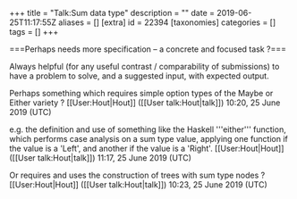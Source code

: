 +++
title = "Talk:Sum data type"
description = ""
date = 2019-06-25T11:17:55Z
aliases = []
[extra]
id = 22394
[taxonomies]
categories = []
tags = []
+++

===Perhaps needs more specification – a concrete and focused task ?===

Always helpful (for any useful contrast / comparability of submissions) to have a problem to solve, and a suggested input, with expected output.

Perhaps something which requires simple option types of the Maybe or Either variety ? [[User:Hout|Hout]] ([[User talk:Hout|talk]]) 10:20, 25 June 2019 (UTC)

e.g. the definition and use of something like the Haskell '''either''' function, which performs case analysis on a sum type value, applying one function if the value is a 'Left', and another if the value is a 'Right'. [[User:Hout|Hout]] ([[User talk:Hout|talk]]) 11:17, 25 June 2019 (UTC)

Or requires and uses the construction of trees with sum type nodes ? [[User:Hout|Hout]] ([[User talk:Hout|talk]]) 10:23, 25 June 2019 (UTC)
